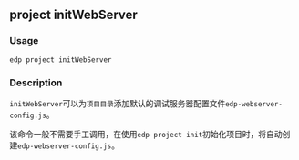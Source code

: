 project initWebServer
---------

### Usage

    edp project initWebServer
    
### Description

`initWebServer`可以为`项目目录`添加默认的调试服务器配置文件`edp-webserver-config.js`。


该命令一般不需要手工调用，在使用`edp project init`初始化项目时，将自动创建`edp-webserver-config.js`。
